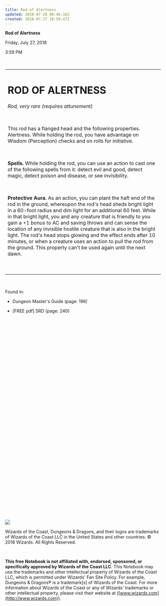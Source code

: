 ```yaml
---
title: Rod of Alertness
updated: 2018-07-28 00:46:16Z
created: 2018-07-27 18:59:47Z
---
```


**Rod of Alertness**

Friday, July 27, 2018

3:59 PM

 

<table><tbody><tr class="odd"><td><h1 id="rod-of-alertness"><strong>ROD OF ALERTNESS</strong></h1><p><em>Rod, very rare (requires attunement)</em></p><p> </p><p>This rod has a flanged head and the following properties. Alertness. While holding the rod, you have advantage on Wisdom (Perception) checks and on rolls for initiative.</p><p> </p><p><strong>Spells.</strong> While holding the rod, you can use an action to cast one of the following spells from it: detect evil and good, detect magic, detect poison and disease, or see invisibility.</p><p> </p><p><strong>Protective Aura.</strong> As an action, you can plant the haft end of the rod in the ground, whereupon the rod's head sheds bright light in a 60-foot radius and dim light for an additional 60 feet. While in that bright light, you and any creature that is friendly to you gain a +1 bonus to AC and saving throws and can sense the location of any invisible hostile creature that is also in the bright light. The rod's head stops glowing and the effect ends after 10 minutes, or when a creature uses an action to pull the rod from the ground. This property can't be used again until the next dawn.</p><p> </p></td></tr></tbody></table>

 

Found in:

-   Dungeon Master's Guide (page: 196)

-   \[FREE pdf\] SRD (page: 240)

 

 

 

 

 

 

 

 

 

 

 

 

 

 

 

 

 

 

 

 

 

![](tmp\media\image1.png)

Wizards of the Coast, Dungeons & Dragons, and their logos are trademarks of Wizards of the Coast LLC in the United States and other countries. © 2018 Wizards. All Rights Reserved.

 

**This free Notebook is not affiliated with, endorsed, sponsored, or specifically approved by Wizards of the Coast LLC**. This Notebook may use the trademarks and other intellectual property of Wizards of the Coast LLC, which is permitted under Wizards' Fan Site Policy. For example, Dungeons & Dragons® is a trademark\[s\] of Wizards of the Coast. For more information about Wizards of the Coast or any of Wizards' trademarks or other intellectual property, please visit their website at ([www.wizards.com](http://www.wizards.com)).
